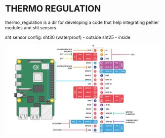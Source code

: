 # THERMO REGULATION
thermo_regulation is a dir for developing a code that help integrating peltier modules and sht sensors

sht sensor config:
    sht30 (waterproof) - outside
    sht25 - inside

![alt text](https://github.com/BUT-DRONE-RESEARCH-CENTER/peripherals_hangar/blob/main/GPIO_pinout.jpg)
